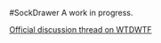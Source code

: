 #SockDrawer
A work in progress.

[Official discussion thread on WTDWTF](http://what.thedailywtf.com/t/servercooties-com-development-thread-and-fracking/37172)